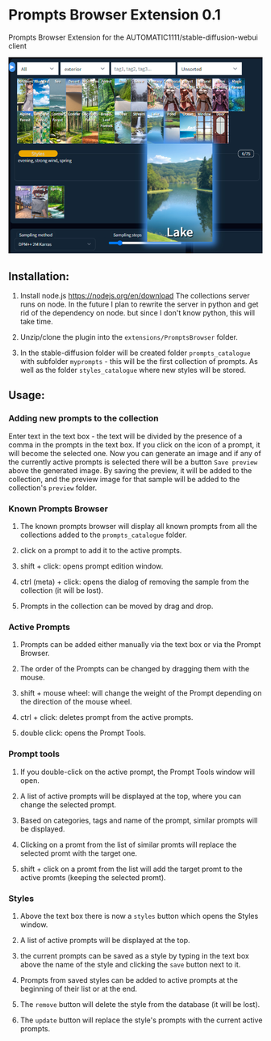# Prompts Browser Extension 0.1
Prompts Browser Extension for the AUTOMATIC1111/stable-diffusion-webui client

![](preview.png)

## Installation:

1. Install node.js <https://nodejs.org/en/download>
The collections server runs on node. In the future I plan to rewrite the server in python and get rid of the dependency on node. but since I don't know python, this will take time.

2. Unzip/clone the plugin into the `extensions/PromptsBrowser` folder.

3. In the stable-diffusion folder will be created folder `prompts_catalogue` with subfolder `myprompts` - this will be the first collection of prompts. As well as the folder `styles_catalogue` where new styles will be stored.

## Usage:

### Adding new prompts to the collection

Enter text in the text box - the text will be divided by the presence of a comma in the prompts in the text box. If you click on the icon of a prompt, it will become the selected one. Now you can generate an image and if any of the currently active prompts is selected there will be a button `Save preview` above the generated image. By saving the preview, it will be added to the collection, and the preview image for that sample will be added to the collection's `preview` folder.

### Known Prompts Browser

1. The known prompts browser will display all known prompts from all the collections added to the `prompts_catalogue` folder.

2. click on a prompt to add it to the active prompts.

3. shift + click: opens prompt edition window.

4. ctrl (meta) + click: opens the dialog of removing the sample from the collection (it will be lost).

5. Prompts in the collection can be moved by drag and drop.

### Active Prompts

1. Prompts can be added either manually via the text box or via the Prompt Browser.

2. The order of the Prompts can be changed by dragging them with the mouse.

3. shift + mouse wheel: will change the weight of the Prompt depending on the direction of the mouse wheel.

4. ctrl + click: deletes prompt from the active prompts.

5. double click: opens the Prompt Tools.


### Prompt tools

1. If you double-click on the active prompt, the Prompt Tools window will open.

2. A list of active prompts will be displayed at the top, where you can change the selected prompt.

3. Based on categories, tags and name of the prompt, similar prompts will be displayed.

4. Clicking on a promt from the list of similar promts will replace the selected promt with the target one.

5. shift + click on a promt from the list will add the target promt to the active promts (keeping the selected promt).

### Styles

1. Above the text box there is now a `styles` button which opens the Styles window.

2. A list of active prompts will be displayed at the top.

3. the current prompts can be saved as a style by typing in the text box above the name of the style and clicking the `save` button next to it.

4. Prompts from saved styles can be added to active prompts at the beginning of their list or at the end.

5. The `remove` button will delete the style from the database (it will be lost).

6. The `update` button will replace the style's prompts with the current active prompts.
